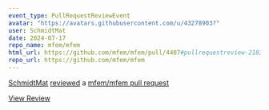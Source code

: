```yaml
---
event_type: PullRequestReviewEvent
avatar: "https://avatars.githubusercontent.com/u/43278903?"
user: SchmidtMat
date: 2024-07-17
repo_name: mfem/mfem
html_url: https://github.com/mfem/mfem/pull/4407#pullrequestreview-2183910232
repo_url: https://github.com/mfem/mfem
---
```


<a href='https://github.com/SchmidtMat' target='_blank'>SchmidtMat</a> <a href='https://github.com/mfem/mfem/pull/4407#pullrequestreview-2183910232' target='_blank'>reviewed</a> a <a href='https://github.com/mfem/mfem/pull/4407' target='_blank'>mfem/mfem pull request</a>

<small></small>

<a href='https://github.com/mfem/mfem/pull/4407#pullrequestreview-2183910232' target='_blank'>View Review</a>